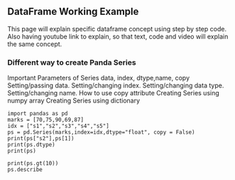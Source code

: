 ## DataFrame Working Example

This page will explain specific dataframe concept using step by step code. Also having youtube link to explain, so that text, code and video will explain the same concept.

### Different way to create Panda Series

Important Parameters of Series data, index, dtype,name, copy Setting/passing data. Setting/changing index. Setting/changing data type. Setting/changing name. How to use copy attribute Creating Series using numpy array Creating Series using dictionary

```
import pandas as pd
marks = [70,75,90,69,87]
idx = ["s1","s2","s3","s4","s5"]
ps = pd.Series(marks,index=idx,dtype="float", copy = False)
print(ps["s2"],ps[1])
print(ps.dtype)
print(ps)

print(ps.gt(10))
ps.describe
```
